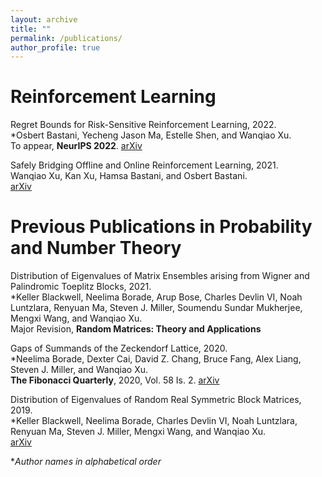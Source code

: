 ```yaml
---
layout: archive
title: ""
permalink: /publications/
author_profile: true
---
```


Reinforcement Learning
======

Regret Bounds for Risk-Sensitive Reinforcement Learning, 2022.<br />
\*Osbert Bastani, Yecheng Jason Ma, Estelle Shen, and Wanqiao Xu.<br />
To appear, **NeurIPS 2022**. [arXiv](https://arxiv.org/abs/2210.05650)

Safely Bridging Offline and Online Reinforcement Learning, 2021.<br />
Wanqiao Xu, Kan Xu, Hamsa Bastani, and Osbert Bastani.<br />
[arXiv](https://arxiv.org/abs/2110.13060)

Previous Publications in Probability and Number Theory
======
Distribution of Eigenvalues of Matrix Ensembles arising from Wigner and Palindromic Toeplitz Blocks, 2021.<br />
\*Keller Blackwell, Neelima Borade, Arup Bose, Charles Devlin VI, Noah Luntzlara, Renyuan Ma, Steven J. Miller, Soumendu Sundar Mukherjee, Mengxi Wang, and Wanqiao Xu.<br />
Major Revision, **Random Matrices: Theory and Applications**

Gaps of Summands of the Zeckendorf Lattice, 2020.<br />
\*Neelima Borade, Dexter Cai, David Z. Chang, Bruce Fang, Alex Liang, Steven J. Miller, and Wanqiao Xu.<br />
**The Fibonacci Quarterly**, 2020, Vol. 58 Is. 2. [arXiv](https://arxiv.org/abs/1909.01935)

Distribution of Eigenvalues of Random Real Symmetric Block Matrices, 2019.<br />
\*Keller Blackwell, Neelima Borade, Charles Devlin VI, Noah Luntzlara, Renyuan Ma, Steven J. Miller, Mengxi Wang, and Wanqiao Xu.<br />
[arXiv](https://arxiv.org/abs/1908.03834)

\**Author names in alphabetical order*